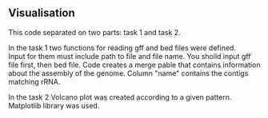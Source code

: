 ## Visualisation 
This code separated on two parts: task 1 and task 2.

In the task 1 two functions for reading gff and bed files were defined.\
Input for them must include path to file and file name. You shoild input gff file first, then bed file. Code creates a merge pable that contains information about the assembly of the genome. Column "name" contains the contigs matching rRNA.

In the task 2 Volcano plot was created according to a given pattern. Matplotlib library was used.
